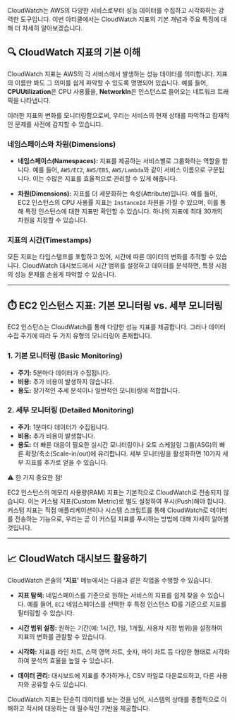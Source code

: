 
CloudWatch는 AWS의 다양한 서비스로부터 성능 데이터를 수집하고 시각화하는 강력한 도구입니다. 이번 아티클에서는 CloudWatch 지표의 기본 개념과 주요 특징에 대해 더 자세히 알아보겠습니다.

## 🔍 CloudWatch 지표의 기본 이해

CloudWatch 지표는 AWS의 각 서비스에서 발생하는 성능 데이터를 의미합니다. 지표의 이름만 봐도 그 의미를 쉽게 파악할 수 있도록 명명되어 있습니다. 예를 들어, **CPUUtilization**은 CPU 사용률을, **NetworkIn**은 인스턴스로 들어오는 네트워크 트래픽을 나타냅니다.

이러한 지표의 변화를 모니터링함으로써, 우리는 서비스의 현재 상태를 파악하고 잠재적인 문제를 사전에 감지할 수 있습니다.

### 네임스페이스와 차원(Dimensions)

- **네임스페이스(Namespaces):** 지표를 제공하는 서비스별로 그룹화하는 역할을 합니다. 예를 들어, `AWS/EC2`, `AWS/EBS`, `AWS/Lambda`와 같이 서비스 이름으로 구분됩니다. 이는 수많은 지표를 효율적으로 관리할 수 있게 해줍니다.
    
- **차원(Dimensions):** 지표를 더 세분화하는 속성(Attribute)입니다. 예를 들어, EC2 인스턴스의 CPU 사용률 지표는 `InstanceId` 차원을 가질 수 있으며, 이를 통해 특정 인스턴스에 대한 지표만 확인할 수 있습니다. 하나의 지표에 최대 30개의 차원을 지정할 수 있습니다.

### 지표의 시간(Timestamps)

모든 지표는 타임스탬프를 포함하고 있어, 시간에 따른 데이터의 변화를 추적할 수 있습니다. CloudWatch 대시보드에서 시간 범위를 설정하고 데이터를 분석하면, 특정 시점의 성능 문제를 손쉽게 파악할 수 있습니다.

---

## ⏱️ EC2 인스턴스 지표: 기본 모니터링 vs. 세부 모니터링

EC2 인스턴스는 CloudWatch를 통해 다양한 성능 지표를 제공합니다. 그러나 데이터 수집 주기에 따라 두 가지 유형의 모니터링이 존재합니다.

### 1. 기본 모니터링 (Basic Monitoring)

- **주기:** 5분마다 데이터가 수집됩니다.
- **비용:** 추가 비용이 발생하지 않습니다.
- **용도:** 장기적인 추세 분석이나 일반적인 모니터링에 적합합니다.

### 2. 세부 모니터링 (Detailed Monitoring)

- **주기:** 1분마다 데이터가 수집됩니다.
- **비용:** 추가 비용이 발생합니다.
- **용도:** 더 빠른 대응이 필요한 실시간 모니터링이나 오토 스케일링 그룹(ASG)의 빠른 확장/축소(Scale-in/out)에 유리합니다. 세부 모니터링을 활성화하면 10가지 세부 지표를 추가로 얻을 수 있습니다.

⚠️ 한 가지 중요한 점!

EC2 인스턴스의 메모리 사용량(RAM) 지표는 기본적으로 CloudWatch로 전송되지 않습니다. 이는 커스텀 지표(Custom Metric)로 별도 설정하여 푸시(Push)해야 합니다. 커스텀 지표는 직접 애플리케이션이나 시스템 스크립트를 통해 CloudWatch로 데이터를 전송하는 기능으로, 우리는 곧 이 커스텀 지표를 푸시하는 방법에 대해 자세히 알아볼 것입니다.

---

## 📈 CloudWatch 대시보드 활용하기

CloudWatch 콘솔의 **'지표'** 메뉴에서는 다음과 같은 작업을 수행할 수 있습니다.

- **지표 탐색:** 네임스페이스를 기준으로 원하는 서비스의 지표를 쉽게 찾을 수 있습니다. 예를 들어, `EC2` 네임스페이스를 선택한 후 특정 인스턴스 ID를 기준으로 지표를 필터링할 수 있습니다.

- **시간 범위 설정:** 원하는 기간(예: 1시간, 1일, 1개월, 사용자 지정 범위)을 설정하여 지표의 변화를 관찰할 수 있습니다.

- **시각화:** 지표를 라인 차트, 스택 영역 차트, 숫자, 파이 차트 등 다양한 형태로 시각화하여 분석의 효율을 높일 수 있습니다.

- **데이터 관리:** 대시보드에 지표를 추가하거나, CSV 파일로 다운로드하고, 다른 사용자와 공유할 수도 있습니다.

CloudWatch 지표는 단순히 데이터를 보는 것을 넘어, 시스템의 상태를 종합적으로 이해하고 적시에 대응하는 데 필수적인 기반을 제공합니다.